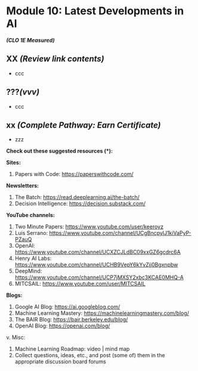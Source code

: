 # **Module 10: Latest Developments in AI**
***(CLO 1E Measured)***

## XX *(Review link contents)*
* ccc


## ???*(vvv)*
* ccc

## xx *(Complete Pathway: Earn Certificate)*
 * zzz
   
**Check out these suggested resources (*):**

**Sites:**
1.	Papers with Code: https://paperswithcode.com/
   
**Newsletters:**
1.	The Batch: https://read.deeplearning.ai/the-batch/
2.	Decision Intelligence: https://decision.substack.com/

**YouTube channels:**
1.	Two Minute Papers: https://www.youtube.com/user/keeroyz
2.	Luis Serrano: https://www.youtube.com/channel/UCgBncpylJ1kiVaPyP-PZauQ
3.	OpenAI: https://www.youtube.com/channel/UCXZCJLdBC09xxGZ6gcdrc6A
4.	Henry AI Labs: https://www.youtube.com/channel/UCHB9VepY6kYvZjj0Bgxnpbw
5.	DeepMind: https://www.youtube.com/channel/UCP7jMXSY2xbc3KCAE0MHQ-A
6.	MITCSAIL: https://www.youtube.com/user/MITCSAIL
   
**Blogs:**
1.	Google AI Blog: https://ai.googleblog.com/
2.	Machine Learning Mastery: https://machinelearningmastery.com/blog/
3.	The BAIR Blog: https://bair.berkeley.edu/blog/
4.	OpenAI Blog: https://openai.com/blog/
   
v.	Misc:
1.	Machine Learning Roadmap: video | mind map
2.	Collect questions, ideas, etc., and post (some of) them in the appropriate discussion board forums

